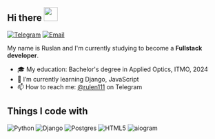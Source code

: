 ## Hi there <img src="https://github.com/blackcater/blackcater/raw/main/images/Hi.gif" height="32"/>

[![Telegram](https://img.shields.io/badge/Telegram-%40rulen111-blue?style=flat&logo=telegram)](https://t.me/rulen111)
[![Email](https://img.shields.io/badge/email-akhmarovri%40yandex.ru-yellow?style=flat)](mailto:akhmarovri@yandex.ru)

My name is Ruslan and I'm currently studying to become a **Fullstack developer**.

- 🎓 My education: Bachelor's degree in Applied Optics, ITMO, 2024
- 🌱 I’m currently learning Django, JavaScript
- 📫 How to reach me: [@rulen111](https://t.me/rulen111) on Telegram

## Things I code with
![Python](https://img.shields.io/badge/python-3670A0?style=for-the-badge&logo=python&logoColor=ffdd54)
![Django](https://img.shields.io/badge/django-%23092E20.svg?style=for-the-badge&logo=django&logoColor=white)
![Postgres](https://img.shields.io/badge/postgres-%23316192.svg?style=for-the-badge&logo=postgresql&logoColor=white)
![HTML5](https://img.shields.io/badge/html5-%23E34F26.svg?style=for-the-badge&logo=html5&logoColor=white)
![aiogram](https://img.shields.io/badge/aiogram-blue?style=for-the-badge)

<!--
**rulen111/rulen111** is a ✨ _special_ ✨ repository because its `README.md` (this file) appears on your GitHub profile.

Here are some ideas to get you started:

- 🔭 I’m currently working on ...
- 🌱 I’m currently learning ...
- 👯 I’m looking to collaborate on ...
- 🤔 I’m looking for help with ...
- 💬 Ask me about ...
- 📫 How to reach me: ...
- 😄 Pronouns: ...
- ⚡ Fun fact: ...
-->
